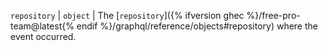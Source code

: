 `repository` | `object` | The [`repository`]({% ifversion ghec %}/free-pro-team@latest{% endif %}/graphql/reference/objects#repository) where the event occurred.
